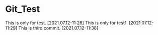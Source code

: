 # Git_Test
This is only for test.   [2021.07.12-11:26]
This is only for test1.  [2021.07.12-11:29]
This is third commit.    [2021.07.12-11:38]

